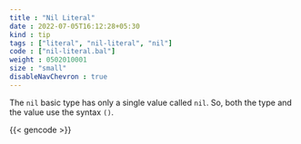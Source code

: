 ```yaml
---
title : "Nil Literal"
date : 2022-07-05T16:12:28+05:30
kind : tip 
tags : ["literal", "nil-literal", "nil"] 
code : ["nil-literal.bal"] 
weight : 0502010001 
size : "small" 
disableNavChevron : true
---
```


The `nil` basic type has only a single value called `nil`. So, both the type and the value use the syntax `()`. 

<!--more-->

{{< gencode >}}
